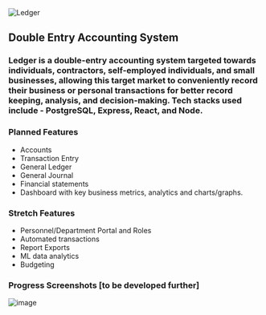 <img src="https://github.com/rishadsanian/ledger/assets/77033627/10290488-d4ea-4b3c-bd1d-f8b4e7d078ba " alt="Ledger"> 


## Double Entry Accounting System


### Ledger is a double-entry accounting system targeted towards individuals, contractors, self-employed individuals, and small businesses, allowing this target market to conveniently record their business or personal transactions  for better record keeping, analysis, and decision-making. Tech stacks used include - PostgreSQL, Express, React, and Node. 

### Planned Features

- Accounts
- Transaction Entry
- General Ledger
- General Journal
- Financial statements
- Dashboard with key business metrics, analytics and charts/graphs.

### Stretch Features
- Personnel/Department Portal and Roles
- Automated transactions
- Report Exports
- ML data analytics
- Budgeting 



### Progress Screenshots [to be developed further]

![image](https://github.com/rishadsanian/ledger/assets/77033627/bca4cadb-2f6e-458e-b34d-3bf401942d56)


